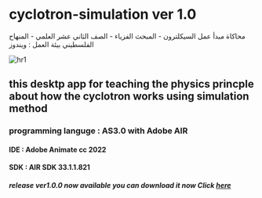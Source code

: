 # cyclotron-simulation ver 1.0 
محاكاة مبدأ عمل السيكلترون - المبحث الفزياء - الصف الثاني عشر العلمي - المنهاح الفلسطيني
بيئة العمل : ويندوز 

![hr1](https://user-images.githubusercontent.com/78841476/166112701-de7556a4-d0fa-46bb-a032-a5ab1e75264d.png)

## this desktp app for teaching the physics princple about how the cyclotron works using simulation method 
### programming languge : AS3.0 with Adobe AIR 
#### IDE : Adobe Animate cc 2022 
#### SDK : AIR SDK 33.1.1.821

##### release ver1.0.0 now available you can download it now  Click [here](https://github.com/atiani/cyclotron-simulation/releases/tag/v1.0.0)

 
